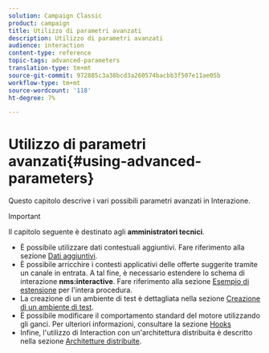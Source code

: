 ```yaml
---
solution: Campaign Classic
product: campaign
title: Utilizzo di parametri avanzati
description: Utilizzo di parametri avanzati
audience: interaction
content-type: reference
topic-tags: advanced-parameters
translation-type: tm+mt
source-git-commit: 972885c3a38bcd3a260574bacbb3f507e11ae05b
workflow-type: tm+mt
source-wordcount: '118'
ht-degree: 7%

---
```



# Utilizzo di parametri avanzati{#using-advanced-parameters}

Questo capitolo descrive i vari possibili parametri avanzati in Interazione.

>[!IMPORTANT]
>
>Il capitolo seguente è destinato agli **amministratori tecnici**.

* È possibile utilizzare dati contestuali aggiuntivi. Fare riferimento alla sezione [Dati aggiuntivi](../../interaction/using/additional-data.md).
* È possibile arricchire i contesti applicativi delle offerte suggerite tramite un canale in entrata. A tal fine, è necessario estendere lo schema di interazione **nms:interactive**. Fare riferimento alla sezione [Esempio di estensione](../../interaction/using/extension-example.md) per l&#39;intera procedura.
* La creazione di un ambiente di test è dettagliata nella sezione [Creazione di un ambiente di test](../../interaction/using/creating-a-test-environment.md).
* È possibile modificare il comportamento standard del motore utilizzando gli ganci. Per ulteriori informazioni, consultare la sezione [Hooks](../../interaction/using/hooks.md)
* Infine, l&#39;utilizzo di Interaction con un&#39;architettura distribuita è descritto nella sezione [Architetture distribuite](../../interaction/using/distributed-architectures.md).

